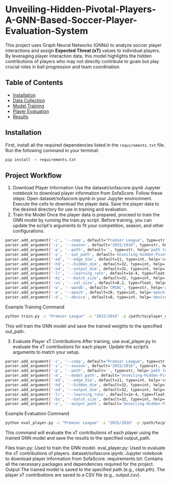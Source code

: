 # Unveiling-Hidden-Pivotal-Players-A-GNN-Based-Soccer-Player-Evaluation-System
This project uses Graph Neural Networks (GNNs) to analyze soccer player interactions and assign **Expected Threat (xT)** values to individual players. By leveraging player interaction data, this model highlights the hidden contributions of players who may not directly contribute to goals but play crucial roles in ball progression and team coordination.

## Table of Contents
- [Installation](#installation)
- [Data Collection](#data-collection)
- [Model Training](#model-training)
- [Player Evaluation](#player-evaluation)
- [Results](#results)

## Installation

First, install all the required dependencies listed in the `requirements.txt` file. Run the following command in your terminal:

```bash
pip install -r requirements.txt
```

## Project Workflow
1. Download Player Information
Use the dataset/sofascore.ipynb Jupyter notebook to download player information from SofaScore. Follow these steps:
Open dataset/sofascore.ipynb in your Jupyter environment.
Execute the cells to download the player data.
Save the player data to the desired directory for use in training and evaluation.
2. Train the Model
Once the player data is prepared, proceed to train the GNN model by running the train.py script. Before training, you can update the script's arguments to fit your competition, season, and other configurations.
```bash
parser.add_argument('-c', '--comp', default="Premier League", type=str, help='competition name')
parser.add_argument('-s', '--season', default="2015/2016", type=str, help='season name')
parser.add_argument('-p', '--path', default='', type=str, help='path to player data')
parser.add_argument('-o', '--out_path', default='Unveiling-Hidden-Pivotal-Players-A-GNN-Based-Soccer-Player-Evaluation-System/ckpt.pth', type=str, help='path to save model')
parser.add_argument('-ed', '--edge_dim', default=11, type=int, help='edge feature dim')
parser.add_argument('-hd', '--hidden_dim', default=32, type=int, help='hidden dimension')
parser.add_argument('-od', '--output_dim', default=32, type=int, help='output dimension')
parser.add_argument('-lr', '--learning_rate', default=1e-4, type=float, help='learning rate')
parser.add_argument('-bs', '--batch_size', default=32, type=int, help='batch size')
parser.add_argument('-vs', '--val_size', default=0.2, type=float, help='validation size')
parser.add_argument('-w', '--wandb', default='CMSAC', type=str, help='wandb project name')
parser.add_argument('-e', '--epoch', default=10, type=int, help='epoch number for training')
parser.add_argument('-d', '--device', default=0, type=int, help='device number')
```

Example Training Command
```bash
python train.py -c "Premier League" -s "2015/2016" -p /path/to/player_data -o /path/to/save_model.ckpt
```
This will train the GNN model and save the trained weights to the specified out_path.

3. Evaluate Player xT Contributions
After training, use eval_player.py to evaluate the xT contributions for each player. Update the script’s arguments to match your setup.

```bash
parser.add_argument('-c', '--comp', default="Premier League", type=str, help='competition name')
parser.add_argument('-s', '--season', default="2015/2016", type=str, help='season name')
parser.add_argument('-p', '--path', default='', type=str, help='path to player data')
parser.add_argument('-m', '--model_path', default='Unveiling-Hidden-Pivotal-Players-A-GNN-Based-Soccer-Player-Evaluation-System/ckpt.pth', type=str, help='path to load model')
parser.add_argument('-ed', '--edge_dim', default=11, type=int, help='edge feature dim')
parser.add_argument('-hd', '--hidden_dim', default=32, type=int, help='hidden dimension')
parser.add_argument('-od', '--output_dim', default=32, type=int, help='output dimension')
parser.add_argument('-lr', '--learning_rate', default=1e-4, type=float, help='learning rate')
parser.add_argument('-bs', '--batch_size', default=32, type=int, help='batch size')
parser.add_argument('-o', '--output_path', default='Unveiling-Hidden-Pivotal-Players-A-GNN-Based-Soccer-Player-Evaluation-System/output.csv', type=str, help='path to save evaluation results')
```
Example Evaluation Command
```bash
python eval_player.py -c "Premier League" -s "2015/2016" -p /path/to/player_data -m /path/to/save_model.ckpt -o /path/to/output.csv
```
This command will evaluate the xT contributions of each player using the trained GNN model and save the results to the specified output_path.

Files
train.py: Used to train the GNN model.
eval_player.py: Used to evaluate the xT contributions of players.
dataset/sofascore.ipynb: Jupyter notebook to download player information from SofaScore.
requirements.txt: Contains all the necessary packages and dependencies required for the project.
Output
The trained model is saved to the specified path (e.g., ckpt.pth).
The player xT contributions are saved to a CSV file (e.g., output.csv).
